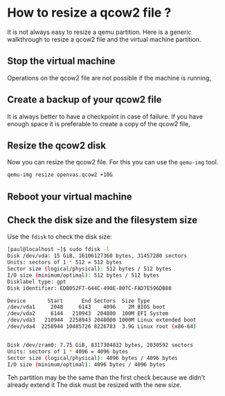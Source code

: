 # How to resize a qcow2 file ?

It is not always easy to resize a qemu partition. Here is a generic walkthrough to resize a qcow2 file and the virtual machine partition.

## Stop the virtual machine

Operations on the qcow2 file are not possible if the machine is running, 

## Create a backup of your qcow2 file

It is always better to have a checkpoint in case of failure. 
If you have enough space it is preferable to create a copy of the qcow2 file,

## Resize the qcow2 disk

Now you can resize the qcow2 file. For this you can use the `qemu-img` tool.

```sh
qemu-img resize openvas.qcow2 +10G
```

## Reboot your virtual machine

## Check the disk size and the filesystem size

Use the `fdisk` to check the disk size:
```sh
[paul@localhost ~]$ sudo fdisk -l
Disk /dev/vda: 15 GiB, 16106127360 bytes, 31457280 sectors
Units: sectors of 1 * 512 = 512 bytes
Sector size (logical/physical): 512 bytes / 512 bytes
I/O size (minimum/optimal): 512 bytes / 512 bytes
Disklabel type: gpt
Disk identifier: EDB052F7-644C-490E-807C-FAD7E596DB80

Device       Start      End Sectors  Size Type
/dev/vda1     2048     6143    4096    2M BIOS boot
/dev/vda2     6144   210943  204800  100M EFI System
/dev/vda3   210944  2258943 2048000 1000M Linux extended boot
/dev/vda4  2258944 10485726 8226783  3.9G Linux root (x86-64)


Disk /dev/zram0: 7.75 GiB, 8317304832 bytes, 2030592 sectors
Units: sectors of 1 * 4096 = 4096 bytes
Sector size (logical/physical): 4096 bytes / 4096 bytes
I/O size (minimum/optimal): 4096 bytes / 4096 bytes
```

Teh partition may be the same than the first check because we didn't already extend it
The disk must be resized with the new size.
